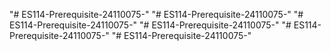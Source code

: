 "# ES114-Prerequisite-24110075-" 
"# ES114-Prerequisite-24110075-" 
"# ES114-Prerequisite-24110075-" 
"# ES114-Prerequisite-24110075-" 
"# ES114-Prerequisite-24110075-" 
"# ES114-Prerequisite-24110075-" 
